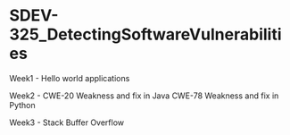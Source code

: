 # SDEV-325_DetectingSoftwareVulnerabilities

Week1 - Hello world applications

Week2 - CWE-20 Weakness and fix in Java
        CWE-78 Weakness and fix in Python
        
Week3 - Stack Buffer Overflow


